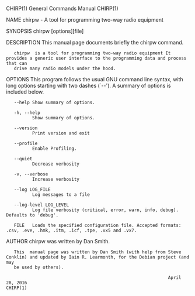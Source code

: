 CHIRP(1)                                                      General Commands Manual                                                     CHIRP(1)

NAME
       chirpw - A tool for programming two-way radio equipment

SYNOPSIS
       chirpw [options][file]

DESCRIPTION
       This manual page documents briefly the chirpw command.

       chirpw  is a tool for programming two-way radio equipment It provides a generic user interface to the programming data and process that can
       drive many radio models under the hood.

OPTIONS
       This program follows the usual GNU command line syntax, with long options starting with  two  dashes  (`--').   A  summary  of  options  is
       included below.

       --help Show summary of options.

       -h, --help
              Show summary of options.

       --version
              Print version and exit

       --profile
              Enable Profiling.

       --quiet
              Decrease verbosity

       -v, --verbose
              Increase verbosity

       --log LOG_FILE
              Log messages to a file

       --log-level LOG_LEVEL
              Log file verbosity (critical, error, warn, info, debug). Defaults to 'debug'.

       FILE   Loads the specified configuration file. Accepted formats: .csv, .eve, .hmk, .itm, .icf, .tpe, .vx5 and .vx7.

AUTHOR
       chirpw was written by Dan Smith.

       This  manual page was written by Dan Smith (with help from Steve Conklin) and updated by Iain R. Learmonth, for the Debian project (and may
       be used by others).

                                                                  April 28, 2016                                                          CHIRP(1)
